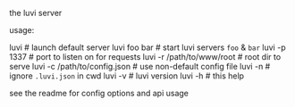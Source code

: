 the luvi server

usage:

  luvi                           # launch default server
  luvi foo bar                   # start luvi servers `foo` & `bar`
  luvi -p 1337                   # port to listen on for requests
  luvi -r /path/to/www/root      # root dir to serve
  luvi -c /path/to/config.json   # use non-default config file
  luvi -n                        # ignore `.luvi.json` in cwd
  luvi -v                        # luvi version
  luvi -h                        # this help

see the readme for config options and api usage

